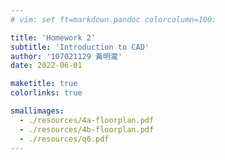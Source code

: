 ```yaml
---
# vim: set ft=markdown.pandoc colorcolumn=100:

title: 'Homework 2'
subtitle: 'Introduction to CAD'
author: '107021129 黃明瀧'
date: 2022-06-01

maketitle: true
colorlinks: true

smallimages:
  - ./resources/4a-floorplan.pdf
  - ./resources/4b-floorplan.pdf
  - ./resources/q6.pdf
---
```

